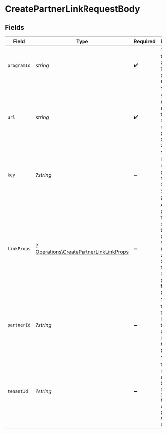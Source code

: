 # CreatePartnerLinkRequestBody


## Fields

| Field                                                                                                                                       | Type                                                                                                                                        | Required                                                                                                                                    | Description                                                                                                                                 |
| ------------------------------------------------------------------------------------------------------------------------------------------- | ------------------------------------------------------------------------------------------------------------------------------------------- | ------------------------------------------------------------------------------------------------------------------------------------------- | ------------------------------------------------------------------------------------------------------------------------------------------- |
| `programId`                                                                                                                                 | *string*                                                                                                                                    | :heavy_check_mark:                                                                                                                          | The ID of the program that the partner is enrolled in.                                                                                      |
| `url`                                                                                                                                       | *string*                                                                                                                                    | :heavy_check_mark:                                                                                                                          | The URL to shorten. Will throw an error if the domain doesn't match the program's default URL domain.                                       |
| `key`                                                                                                                                       | *?string*                                                                                                                                   | :heavy_minus_sign:                                                                                                                          | The short link slug. If not provided, a random 7-character slug will be generated.                                                          |
| `linkProps`                                                                                                                                 | [?Operations\CreatePartnerLinkLinkProps](../../Models/Operations/CreatePartnerLinkLinkProps.md)                                             | :heavy_minus_sign:                                                                                                                          | Additional properties that you can pass to the partner's short link. Will be used to override the default link properties for this partner. |
| `partnerId`                                                                                                                                 | *?string*                                                                                                                                   | :heavy_minus_sign:                                                                                                                          | The ID of the partner to create a link for. Will take precedence over `tenantId` if provided.                                               |
| `tenantId`                                                                                                                                  | *?string*                                                                                                                                   | :heavy_minus_sign:                                                                                                                          | The ID of the partner in your system. If both `partnerId` and `tenantId` are not provided, an error will be thrown.                         |